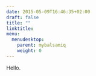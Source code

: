 ```yaml
---
date: 2015-05-09T16:46:35+02:00
draft: false
title: ""
linktitle:
menu:
  menudesktop:
    parent: mybalsamiq
    weight: 0
---
```


Hello.
